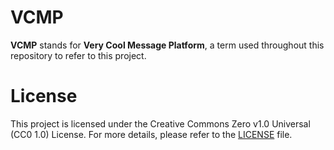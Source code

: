 # VCMP
**VCMP** stands for **Very Cool Message Platform**, a term used throughout this repository to refer to this project.
# License
This project is licensed under the Creative Commons Zero v1.0 Universal (CC0 1.0) License. For more details, please refer to the [LICENSE](./LICENSE) file.